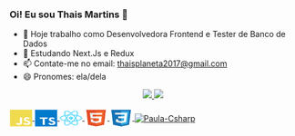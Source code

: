 ### Oi! Eu sou Thais Martins 👋
 
 
- 🔭 Hoje trabalho como Desenvolvedora Frontend e Tester de Banco de Dados
- 🌱 Estudando Next.Js e Redux
- 📫 Contate-me no email: thaisplaneta2017@gmail.com
- 😄 Pronomes: ela/dela
 
<div align="center">
<a href="https://github.com/PaulaRabelo">
<img height="180em" src="https://github-readme-stats.vercel.app/api?username=Thais Martins&show_icons=true&theme=dracula&include_all_commits=true&count_private=true"/>
<img height="180em" src="https://github-readme-stats.vercel.app/api/top-langs/?username=PaulaRabelo&layout=compact&langs_count=7&theme=dracula"/>
</div>
<div style="display: inline_block"><br>
<img align="center" alt="Paula-Js" height="30" width="40" src="https://raw.githubusercontent.com/devicons/devicon/master/icons/javascript/javascript-plain.svg">
<img align="center" alt="Paula-Ts" height="30" width="40" src="https://raw.githubusercontent.com/devicons/devicon/master/icons/typescript/typescript-plain.svg">
<img align="center" alt="Paula-React" height="30" width="40" src="https://raw.githubusercontent.com/devicons/devicon/master/icons/react/react-original.svg">
<img align="center" alt="Paula-HTML" height="30" width="40" src="https://raw.githubusercontent.com/devicons/devicon/master/icons/html5/html5-original.svg">
<img align="center" alt="Paula-CSS" height="30" width="40" src="https://raw.githubusercontent.com/devicons/devicon/master/icons/css3/css3-original.svg">
<img align="center" alt="Paula-Csharp" height="30" width="40" src="https://cdn.jsdelivr.net/gh/devicons/devicon/icons/nodejs/nodejs-original.svg" />
</div>
